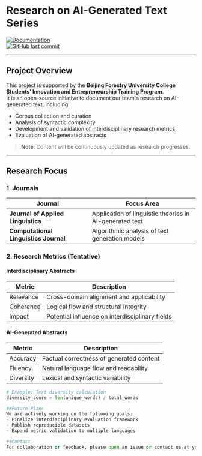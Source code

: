 # Research on AI-Generated Text Series  
[![Documentation](https://img.shields.io/badge/docs-complete-green)](https://github.com/ivanyuyifan/Research-on-AI-generated-text-series)  
[![GitHub last commit](https://img.shields.io/github/last-commit/ivanyuyifan/Research-on-AI-generated-text-series)](https://github.com/ivanyuyifan/Research-on-AI-generated-text-series)  

---

## Project Overview  
This project is supported by the **Beijing Forestry University College Students' Innovation and Entrepreneurship Training Program**.  
It is an open-source initiative to document our team's research on AI-generated text, including:  
- Corpus collection and curation  
- Analysis of syntactic complexity  
- Development and validation of interdisciplinary research metrics  
- Evaluation of AI-generated abstracts  

> **Note**: Content will be continuously updated as research progresses.  

---

## Research Focus  
### 1. Journals  
| Journal                          | Focus Area                                  |  
|----------------------------------|--------------------------------------------|  
| **Journal of Applied Linguistics**       | Application of linguistic theories in AI-generated text |  
| **Computational Linguistics Journal**    | Algorithmic analysis of text generation models          |  

### 2. Research Metrics (Tentative)  
#### Interdisciplinary Abstracts  
| Metric      | Description                              |  
|-------------|------------------------------------------|  
| Relevance   | Cross-domain alignment and applicability |  
| Coherence   | Logical flow and structural integrity    |  
| Impact      | Potential influence on interdisciplinary fields |  

#### AI-Generated Abstracts  
| Metric      | Description                              |  
|-------------|------------------------------------------|  
| Accuracy    | Factual correctness of generated content |  
| Fluency     | Natural language flow and readability    |  
| Diversity   | Lexical and syntactic variability        |  

```python
# Example: Text diversity calculation
diversity_score = len(unique_words) / total_words

##Future Plans
We are actively working on the following goals:
- Finalize interdisciplinary evaluation framework
- Publish reproducible datasets
- Expand metric validation to multiple languages

##Contact
For collaboration or feedback, please open an issue or contact us at yuyifan@bjfu.edu.cn .